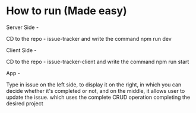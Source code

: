 # How to run (Made easy)

Server Side -

CD to the repo - issue-tracker and write the command npm run dev

Client Side -

CD to the repo - issue-tracker-client and write the command npm run start


App -

Type in issue on the left side, to display it on the right, in which you can decide whether it's completed or not, and on the middle, it allows user to update the issue. which uses the complete CRUD operation completing the desired project

